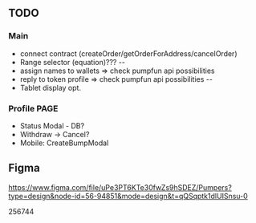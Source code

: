 ## TODO

### Main

- connect contract (createOrder/getOrderForAddress/cancelOrder)
- Range selector (equation)???
--
- assign names to wallets => check pumpfun api possibilities
- reply to token profile => check pumpfun api possibilities
--
- Tablet display opt.

### Profile PAGE

- Status Modal - DB?
- Withdraw -> Cancel?
- Mobile: CreateBumpModal

## Figma

https://www.figma.com/file/uPe3PT6KTe30fwZs9hSDEZ/Pumpers?type=design&node-id=56-94851&mode=design&t=qQSqptk1dlUISnsu-0

256744